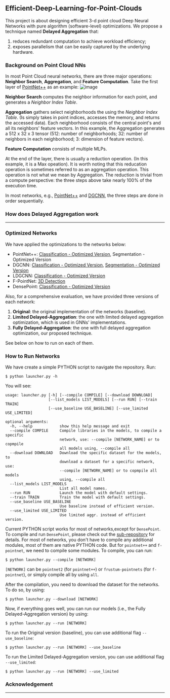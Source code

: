 ## Efficient-Deep-Learning-for-Point-Clouds
This project is about designing efficient 3-d point cloud Deep Neural Networks with pure algorithm (software-level) optimizations. We propose a technique named **Delayed Aggregation** that:
1. reduces redundant computation to achieve workload efficiency; 
2. exposes parallelism that can be easily captured by the underlying hardware.

### Background on Point Cloud NNs
In most Point Cloud neural networks, there are three major operations: **Neighbor Search**, **Aggregation**, and **Feature Computation**.
Take the first layer of [PointNet++](https://github.com/charlesq34/pointnet2) as an example: 
![image](https://user-images.githubusercontent.com/19209239/86542069-20c5b100-bee0-11ea-9f63-5eb19cdaf63c.png)

**Neighbor Search** computes the neighbor information for each point, and generates a *Neighbor Index Table*. 

**Aggregation** gathers select neighborhoods the using the *Neighbor Index Table*. (Is simply takes in point indices, accesses the memory, and returns the accessed data). Each neighborhood consists of the central point's and all its neighbors' feature vectors. In this example, the Aggregation generates a 512 x 32 x 3 tensor (512: number of neighborhoods; 32: number of neighbors in each neighborhood; 3: dimension of feature vectors). 

**Feature Computation** consists of multiple MLPs. 

At the end of the layer, there is usually a reduction operation. (In this example, it is a Max opeation). It is worth noting that this reducation operation is sometimes referred to as an aggregation operation. This operation is not what we mean by Aggregation. The reduction is trivial from a compute perspective: the three steps above take nearly 100% of the execution time. 

In most networks, e.g., [PointNet++](https://github.com/charlesq34/pointnet2) and [DGCNN](https://github.com/WangYueFt/dgcnn), the three steps are done in order sequentially.

### How does Delayed Aggregation work

------------------

### Optimized Networks
We have applied the optimizations to the networks below:

- PointNet++: [Classification - Optimized Version](https://github.com/horizon-research/Efficient-Deep-Learning-for-Point-Clouds/tree/master/Networks/pointnet2), Segmentation - Optimized Version
- DGCNN: [Classification - Optimized Version](https://github.com/horizon-research/Efficient-Deep-Learning-for-Point-Clouds/tree/master/Networks/dgcnn), [Segmentation - Optimized Version](https://github.com/horizon-research/Efficient-Deep-Learning-for-Point-Clouds/tree/master/Networks/dgcnn/part_seg)
- LDGCNN: [Classification - Optimized Version](https://github.com/horizon-research/Efficient-Deep-Learning-for-Point-Clouds/tree/master/Networks/ldgcnn)
- F-PointNet: [3D Detection](https://github.com/horizon-research/Efficient-Deep-Learning-for-Point-Clouds/tree/master/Networks/frustum-pointnets)
- DensePoint: [Classification - Optimized Version](https://github.com/horizon-research/Efficient-Deep-Learning-for-Point-Clouds/tree/master/Networks/DensePoint)

Also, for a comprehensive evaluation, we have provided three versions of each network: 
1. **Original**: the original implementation of the networks (baseline).
2. **Limited Delayed-Aggregation**: the one with limited delayed aggregation optimization, which is used in GNNs' implementations.
3. **Fully Delayed-Aggregation**: the one with full delayed aggregation optimization, our proposed technique.

See below on how to run on each of them. 

### How to Run Networks
We have create a simple PYTHON script to navigate the repository. Run:
```
$ python launcher.py -h
```
You will see:
```                    
usage: launcher.py [-h] [--compile COMPILE] [--download DOWNLOAD]
                   [--list_models LIST_MODELS] [--run RUN] [--train TRAIN]
                   [--use_baseline USE_BASELINE] [--use_limited USE_LIMITED]

optional arguments:
  -h, --help            show this help message and exit
  --compile COMPILE     Compile libraries in the models, to compile a specific
                        network, use: --compile [NETWORK_NAME] or to copmpile
                        all models using, --compile all
  --download DOWNLOAD   Download the specific dataset for the models, to
                        download a dataset for a specific network, use:
                        --compile [NETWORK_NAME] or to copmpile all models
                        using, --compile all
  --list_models LIST_MODELS
                        List all model names.
  --run RUN             Launch the model with default settings.
  --train TRAIN         Train the model with default settings.
  --use_baseline USE_BASELINE
                        Use baseline instead of efficient version.
  --use_limited USE_LIMITED
                        Use limited aggr. instead of efficient version.
```
Current PYTHON script works for most of networks,except for `DensePoint`. To compile and run `DensePoint`, please check out the [sub-repository](https://github.com/horizon-research/Efficient-Deep-Learning-for-Point-Clouds/tree/master/Networks/DensePoint) for details.  For most of networks, you don't have to compile any additional modules, most of them are native PYTHON code. But for `pointnet++` and `f-pointnet`, we need to compile some modules. To compile, you can run:
```
$ python launcher.py --compile [NETWORK]
```
`[NETWORK]` can be `pointnet2` (for `pointnet++`) or `frustum-pointnets` (for `f-pointnet`), or simply compile all by using `all`.

After the compilation, you need to download the dataset for the networks. To do so, by using:
```
$ python launcher.py --download [NETWORK]
```

Now, if everything goes well, you can run our models (i.e., the Fully Delayed-Aggregation version) by using:
```
$ python launcher.py --run [NETWORK]
```
To run the Original version (baseline), you can use additional flag `--use_baseline`:
```
$ python launcher.py --run [NETWORK] --use_baseline
```
To run the Limited Delayed-Aggregation version, you can use additional flag `--use_limited`:
```
$ python launcher.py --run [NETWORK] --use_limited
```


### Acknowledgement ###
------------------
